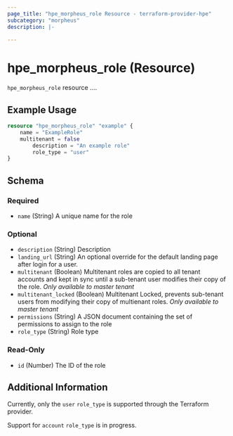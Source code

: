 ```yaml
---
page_title: "hpe_morpheus_role Resource - terraform-provider-hpe"
subcategory: "morpheus"
description: |-
  
---
```

# hpe_morpheus_role (Resource)



`hpe_morpheus_role` resource ....

## Example Usage

```terraform
resource "hpe_morpheus_role" "example" {
	name = "ExampleRole"
	multitenant = false
        description = "An example role"
        role_type = "user"
}
```

<!-- schema generated by tfplugindocs -->
## Schema

### Required

- `name` (String) A unique name for the role

### Optional

- `description` (String) Description
- `landing_url` (String) An optional override for the default landing page after login for a user.
- `multitenant` (Boolean) Multitenant roles are copied to all tenant accounts and kept in sync until a sub-tenant user modifies their copy of the role. *Only available to master tenant*
- `multitenant_locked` (Boolean) Multitenant Locked, prevents sub-tenant users from modifying their copy of multienant roles. *Only available to master tenant*
- `permissions` (String) A JSON document containing the set of permissions to assign to the role
- `role_type` (String) Role type

### Read-Only

- `id` (Number) The ID of the role

## Additional Information

Currently, only the `user` `role_type` is supported through the Terraform provider.

Support for `account` `role_type` is in progress.
